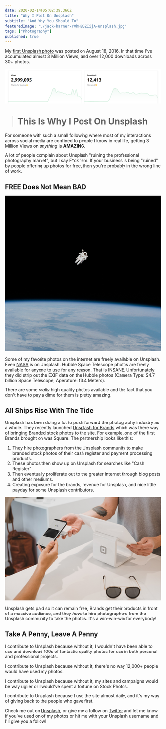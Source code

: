 ```yaml
---
date: 2020-02-14T05:02:39.366Z
title: "Why I Post On Unsplash"
subtitle: "And Why You Should To"
featuredImage: "./jack-harner-YVhH8GZIijA-unsplash.jpg"
tags: ["Photography"]
published: true
---
```


My [first Unsplash photo](https://unsplash.com/photos/UB1PLnqNAyY) was posted on August 18, 2016. In that time I've accumulated almost 3 Million Views, and over 12,000 downloads across 30+ photos.

![~3 Million Views, and 12,000+ downloads across 30+ photos](unsplash-stats.jpg)

> # This Is Why I Post On Unsplash

For someone with such a small following where most of my interactions across social media are confined to people I know in real life, getting 3 Million Views on _anything_ is **AMAZING**.

A lot of people complain about Unsplash "ruining the professional photography market", but I say F*ck 'em. If your business is being "ruined" by people offering up photos for free, then you're probably in the wrong line of work. 

## FREE Does Not Mean BAD

![Freely Available NASA Photos on Unsplash](nasa-Yj1M5riCKk4-unsplash.jpg)

Some of my favorite photos on the internet are freely available on Unsplash. Even [NASA](https://unsplash.com/@nasa) is on Unsplash. Hubble Space Telescope photos are freely available for anyone to use for any reason. That is INSANE. Unfortunately they did strip out the EXIF data on the Hubble photos (Camera Type: $4.7 billion Space Telescope, Aperature: f3.4 Meters). 

There are some _really_ high quality photos available and the fact that you don't have to pay a dime for them is pretty amazing. 

## All Ships Rise With The Tide

Unsplash has been doing a lot to push forward the photography industry as a whole. They recently launched [Unsplash for Brands](https://unsplash.com/brands) which was there way of bringing Branded stock photos to the site. For example, one of the first Brands brought on was Square. The partnership looks like this: 
1. They hire photographers from the Unsplash community to make branded stock photos of their cash register and payment processing products. 
2. These photos then show up on Unsplash for searches like "Cash Register" 
3. Then eventually proliferate out to the greater internet through blog posts and other mediums. 
4. Creating exposure for the brands, revenue for Unsplash, and nice little payday for some Unsplash contributors. 

![Square Sponsored Photo From Unsplash](clay-banks-XvS-uKUoUao-unsplash.jpg)

Unsplash gets paid so it can remain free, Brands get their products in front of a massive audience, and they _have_ to hire photographers from the Unsplash community to take the photos. It's a win-win-win for everybody!

## Take A Penny, Leave A Penny

I contribute to Unsplash because without it, I wouldn't have been able to use and download 100s of fantastic quality photos for use in both personal and professional projects. 

I contribute to Unsplash because without it, there's no way 12,000+ people would have used my photos.

I contribute to Unsplash because without it, my sites and campaigns would be way uglier or I would've spent a fortune on Stock Photos.

I contribute to Unsplash because I use the site almost daily, and it's my way of giving back to the people who gave first.

Check me out on [Unsplash](https://unsplash.com/@jackharner), or give me a follow on [Twitter](https://twitter.com/jackharner) and let me know if you've used on of my photos or hit me with your Unsplash username and I'll give you a follow!